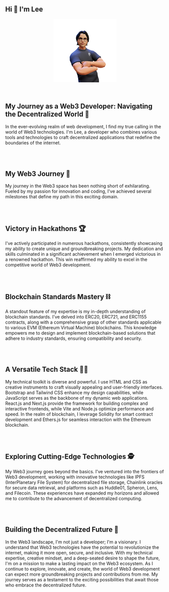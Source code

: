 
<!--
**leetebbs/leetebbs** is a ✨ _special_ ✨ repository because its `README.md` (this file) appears on your GitHub profile.

Here are some ideas to get you started:

- 🔭 I’m currently working on ...
- 🌱 I’m currently learning ...
- 👯 I’m looking to collaborate on ...
- 🤔 I’m looking for help with ...
- 💬 Ask me about ...
- 📫 How to reach me: ...
- 😄 Pronouns: ...
- ⚡ Fun fact: ...
-->
## Hi 👋 I'm Lee

<div align="center">
<img height="200" alt="PNG" align="center" src="./assets/Tebbo (2).png">
</div>

</br>
</br>

##  My Journey as a Web3 Developer: Navigating the Decentralized World 💬

In the ever-evolving realm of web development, I find my true calling in the world of Web3 technologies. 
I'm Lee, a developer who combines various tools and technologies to craft decentralized applications that redefine the boundaries of the internet.

</br>
</br>

## My Web3 Journey 🌱

My journey in the Web3 space has been nothing short of exhilarating. 
Fueled by my passion for innovation and coding, I've achieved several milestones that define my path in this exciting domain.

</br>
</br>

## Victory in Hackathons 🏆

I've actively participated in numerous hackathons, consistently showcasing my ability to create unique and groundbreaking projects. 
My dedication and skills culminated in a significant achievement when I emerged victorious in a renowned hackathon. 
This win reaffirmed my ability to excel in the competitive world of Web3 development.

</br>
</br>

## Blockchain Standards Mastery ⛓️

A standout feature of my expertise is my in-depth understanding of blockchain standards. 
I've delved into ERC20, ERC721, and ERC1155 contracts, along with a comprehensive grasp of other standards applicable to various EVM (Ethereum Virtual Machine) blockchains. 
This knowledge empowers me to design and implement blockchain-based solutions that adhere to industry standards, ensuring compatibility and security.

</br>
</br>

## A Versatile Tech Stack 👨‍💻

My technical toolkit is diverse and powerful. 
I use HTML and CSS as creative instruments to craft visually appealing and user-friendly interfaces. 
Bootstrap and Tailwind CSS enhance my design capabilities, while JavaScript serves as the backbone of my dynamic web applications. 
React.js and Next.js provide the framework for building complex and interactive frontends, while Vite and Node.js optimize performance and speed. 
In the realm of blockchain, I leverage Solidity for smart contract development and Ethers.js for seamless interaction with the Ethereum blockchain.

</br>
</br>

## Exploring Cutting-Edge Technologies 🕵️

My Web3 journey goes beyond the basics. I've ventured into the frontiers of Web3 development, working with innovative technologies like IPFS (InterPlanetary File System) for decentralized file storage, 
Chainlink oracles for secure data retrieval, and platforms such as Huddle01, Spheron, Lens, and Filecoin. 
These experiences have expanded my horizons and allowed me to contribute to the advancement of decentralized computing.

</br>
</br>

## Building the Decentralized Future 🧱

In the Web3 landscape, I'm not just a developer; I'm a visionary. 
I understand that Web3 technologies have the potential to revolutionize the internet, making it more open, secure, and inclusive. 
With my technical expertise, creative mindset, and a deep-seated desire to shape the future, I'm on a mission to make a lasting impact on the Web3 ecosystem.
As I continue to explore, innovate, and create, the world of Web3 development can expect more groundbreaking projects and contributions from me. 
My journey serves as a testament to the exciting possibilities that await those who embrace the decentralized future.
